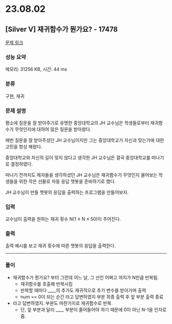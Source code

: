 # 23.08.02

## [Silver V] 재귀함수가 뭔가요? - 17478 

[문제 링크](https://www.acmicpc.net/problem/17478) 

### 성능 요약

메모리: 31256 KB, 시간: 44 ms

### 분류

구현, 재귀

### 문제 설명

<p>평소에 질문을 잘 받아주기로 유명한 중앙대학교의 JH 교수님은 학생들로부터 재귀함수가 무엇인지에 대하여 많은 질문을 받아왔다.</p>

<p>매번 질문을 잘 받아주셨던 JH 교수님이지만 그는 중앙대학교가 자신과 맞는가에 대한 고민을 항상 해왔다.</p>

<p>중앙대학교와 자신의 길이 맞지 않다고 생각한 JH 교수님은 결국 중앙대학교를 떠나기로 결정하였다.</p>

<p>떠나기 전까지도 제자들을 생각하셨던 JH 교수님은 재귀함수가 무엇인지 물어보는 학생들을 위한 작은 선물로 자동 응답 챗봇을 준비하기로 했다.</p>

<p>JH 교수님이 만들 챗봇의 응답을 출력하는 프로그램을 만들어보자.</p>

### 입력 

 <p>교수님이 출력을 원하는 재귀 횟수 N(1 ≤ N ≤ 50)이 주어진다.</p>

### 출력 

 <p>출력 예시를 보고 재귀 횟수에 따른 챗봇의 응답을 출력한다.</p>

---
### 풀이

- 재귀함수가 뭔가요? 부터 그런데 어느 날, 그 선인 어쩌고 까지가 N만큼 반복됨.
    - 재귀함수를 호출해 반복시킴
    - 반복할 때마다 ____의 추가도 재귀적으로 추가 변수를 받아가며 출력
    - num == 0이 되는 순간 라고 답변하였지 부분 최종 출력 후 앞 부분 출력 종료
- 라고 답변하였지. 부분도 마찬가지로 재귀함수로 반복.
    - 단, 앞 부분과 달리 ____ 부분이 줄어들어야 하기 때문에 0이 아닌 N-1을 인자로 줌.
